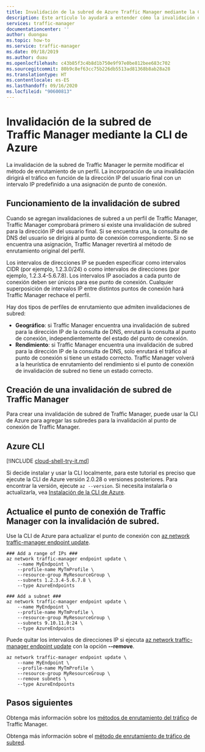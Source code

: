 ```yaml
---
title: Invalidación de la subred de Azure Traffic Manager mediante la CLI de Azure | Microsoft Docs
description: Este artículo lo ayudará a entender cómo la invalidación de la subred de Traffic Manager se puede usar para reemplazar el método de enrutamiento de un perfil de Traffic Manager para dirigir el tráfico a un punto de conexión en función de la dirección IP del usuario final a través de un intervalo IP predefinido a las asignaciones de punto de conexión.
services: traffic-manager
documentationcenter: ''
author: duongau
ms.topic: how-to
ms.service: traffic-manager
ms.date: 09/18/2019
ms.author: duau
ms.openlocfilehash: c43b85f3c4b8d1b750e9f97e0be812bee683c702
ms.sourcegitcommit: 80b9c8ef63cc75b226db5513ad81368b8ab28a28
ms.translationtype: HT
ms.contentlocale: es-ES
ms.lasthandoff: 09/16/2020
ms.locfileid: "90600813"
---
```

# <a name="traffic-manager-subnet-override-using-azure-cli"></a>Invalidación de la subred de Traffic Manager mediante la CLI de Azure

La invalidación de la subred de Traffic Manager le permite modificar el método de enrutamiento de un perfil.  La incorporación de una invalidación dirigirá el tráfico en función de la dirección IP del usuario final con un intervalo IP predefinido a una asignación de punto de conexión. 

## <a name="how-subnet-override-works"></a>Funcionamiento de la invalidación de subred

Cuando se agregan invalidaciones de subred a un perfil de Traffic Manager, Traffic Manager comprobará primero si existe una invalidación de subred para la dirección IP del usuario final. Si se encuentra una, la consulta de DNS del usuario se dirigirá al punto de conexión correspondiente.  Si no se encuentra una asignación, Traffic Manager revertirá al método de enrutamiento original del perfil. 

Los intervalos de direcciones IP se pueden especificar como intervalos CIDR (por ejemplo, 1.2.3.0/24) o como intervalos de direcciones (por ejemplo, 1.2.3.4-5.6.7.8). Los intervalos IP asociados a cada punto de conexión deben ser únicos para ese punto de conexión. Cualquier superposición de intervalos IP entre distintos puntos de conexión hará Traffic Manager rechace el perfil.

Hay dos tipos de perfiles de enrutamiento que admiten invalidaciones de subred:

* **Geográfico**: si Traffic Manager encuentra una invalidación de subred para la dirección IP de la consulta de DNS, enrutará la consulta al punto de conexión, independientemente del estado del punto de conexión.
* **Rendimiento**: si Traffic Manager encuentra una invalidación de subred para la dirección IP de la consulta de DNS, solo enrutará el tráfico al punto de conexión si tiene un estado correcto.  Traffic Manager volverá a la heurística de enrutamiento del rendimiento si el punto de conexión de invalidación de subred no tiene un estado correcto.

## <a name="create-a-traffic-manager-subnet-override"></a>Creación de una invalidación de subred de Traffic Manager

Para crear una invalidación de subred de Traffic Manager, puede usar la CLI de Azure para agregar las subredes para la invalidación al punto de conexión de Traffic Manager.

## <a name="azure-cli"></a>Azure CLI

[!INCLUDE [cloud-shell-try-it.md](../../includes/cloud-shell-try-it.md)]

Si decide instalar y usar la CLI localmente, para este tutorial es preciso que ejecute la CLI de Azure versión 2.0.28 o versiones posteriores. Para encontrar la versión, ejecute `az --version`. Si necesita instalarla o actualizarla, vea [Instalación de la CLI de Azure]( /cli/azure/install-azure-cli).

## <a name="update-the-traffic-manager-endpoint-with-subnet-override"></a>Actualice el punto de conexión de Traffic Manager con la invalidación de subred.
Use la CLI de Azure para actualizar el punto de conexión con [az network traffic-manager endpoint update](https://docs.microsoft.com/cli/azure/network/traffic-manager/endpoint?view=azure-cli-latest#az-network-traffic-manager-endpoint-update).

```azurecli-interactive
### Add a range of IPs ###
az network traffic-manager endpoint update \
    --name MyEndpoint \
    --profile-name MyTmProfile \
    --resource-group MyResourceGroup \
    --subnets 1.2.3.4-5.6.7.8 \
    --type AzureEndpoints

### Add a subnet ###
az network traffic-manager endpoint update \
    --name MyEndpoint \
    --profile-name MyTmProfile \
    --resource-group MyResourceGroup \
    --subnets 9.10.11.0:24 \
    --type AzureEndpoints
```

Puede quitar los intervalos de direcciones IP si ejecuta [az network traffic-manager endpoint update](https://docs.microsoft.com/cli/azure/network/traffic-manager/endpoint?view=azure-cli-latest#az-network-traffic-manager-endpoint-update) con la opción **--remove**.

```azurecli-interactive
az network traffic-manager endpoint update \
    --name MyEndpoint \
    --profile-name MyTmProfile \
    --resource-group MyResourceGroup \
    --remove subnets \
    --type AzureEndpoints
```

## <a name="next-steps"></a>Pasos siguientes

Obtenga más información sobre los [métodos de enrutamiento del tráfico](traffic-manager-routing-methods.md) de Traffic Manager.

Obtenga más información sobre el [método de enrutamiento de tráfico de subred](https://docs.microsoft.com/azure/traffic-manager/traffic-manager-routing-methods#subnet-traffic-routing-method).
